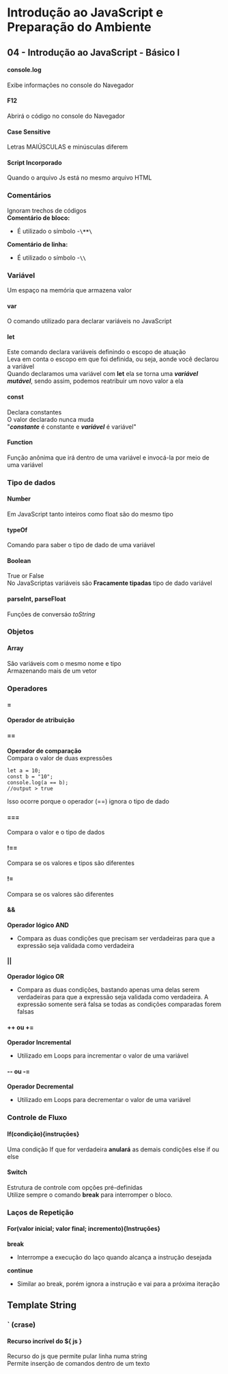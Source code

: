# Introdução ao JavaScript e Preparação do Ambiente

## 04 - Introdução ao JavaScript - Básico I  

#### console.log  

Exibe informações no console do Navegador  

#### F12  

Abrirá o código no console do Navegador  

#### Case Sensitive  

Letras MAIÚSCULAS e minúsculas diferem  

#### Script Incorporado  

Quando o arquivo Js está no mesmo arquivo HTML  

### Comentários  

Ignoram trechos de códigos  
**Comentário de bloco:**  

- É utilizado o símbolo -**```\**\```**  

**Comentário de linha:**  

- É utilizado o símbolo -**```\\```**  

### Variável  

Um espaço na memória que armazena valor  

#### var  

O comando utilizado para declarar variáveis no JavaScript  

#### let  

Este comando declara variáveis definindo o escopo de atuação  
Leva em conta o escopo em que foi definida, ou seja, aonde você declarou a variável  
Quando declaramos uma variável com **let** ela se torna uma ***variável mutável***, sendo assim, podemos reatribuir um novo valor a ela  

#### const  

Declara constantes  
O valor declarado nunca muda  
"***constante*** é constante e ***variável*** é variável"  

#### Function  

Função anônima que irá dentro de uma variável  e invocá-la por meio de uma variável  

### Tipo de dados  

#### Number  

Em JavaScript tanto inteiros como float são do mesmo tipo  

#### typeOf  

Comando para saber o tipo de dado de uma variável  

#### Boolean  

True or False  
No JavaScriptas variáveis são **Fracamente tipadas** tipo de dado variável  

#### parseInt, parseFloat  

Funções de conversáo *toString*  

### Objetos  

#### Array  

São variáveis com o mesmo nome e tipo  
Armazenando mais de um vetor  

### Operadores  

#### =  

**Operador de atribuição**  

#### ==

**Operador de comparação**  
Compara o valor de duas expressões

```
let a = 10;
const b = "10";
console.log(a == b);
//output > true 
```

Isso ocorre porque o operador (==) ignora o tipo de dado  

#### ===

Compara o valor e o tipo de dados  

#### !==

Compara se os valores e tipos são diferentes  

#### !=

Compara se os valores são diferentes  

#### &&

**Operador lógico AND**  

- Compara as duas condições que precisam ser verdadeiras para que a expressão seja validada como verdadeira  

#### ||

**Operador lógico OR**  

- Compara as duas condições, bastando apenas uma delas serem verdadeiras para que a expressão seja validada como verdadeira. A expressão somente será falsa se todas as condições comparadas forem falsas  

#### ++ ou +=

**Operador Incremental**  

- Utilizado em Loops para incrementar o valor de uma variável  

#### -- ou -=

**Operador Decremental**  

- Utilizado em Loops para decrementar o valor de uma variável  

### Controle de Fluxo

#### If(condição){instruções}

Uma condição If que for verdadeira **anulará** as demais condições else if ou else  

#### Switch

Estrutura de controle com opções pré-definidas  
Utilize sempre o comando **break** para interromper o bloco.  

### Laços de Repetição

#### For(valor inicial; valor final; incremento){Instruções}

**break**  

- Interrompe a execução do laço quando alcança a instrução desejada

**continue**  

- Similar ao break, porém ignora a instrução e vai para a próxima iteração

## Template String

### \` (crase)

#### Recurso incrível do ${ js }  

Recurso do js que permite pular linha numa string  
Permite inserção de comandos dentro de um texto
